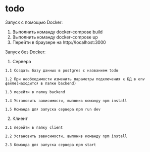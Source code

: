 # todo
Запуск с помощью Docker:
  1. Выполнить команду docker-compose build
  2. Выполнить команду docker-compose up
  3. Перейти в браузере на http://localhost:3000
  
Запуск без Docker:
  1. Сервера
  
    1.1 Создать базу данных в postgres с названием todo
    
    1.2 При необходимости изменить параметры подключения к БД в env файле(находится в папке backend) 
    
    1.3 перейти в папку backend
    
    1.4 Установить зависимости, выпонив команду npm install
    
    1.5 Команда для запуска сервера npm run dev
  2. Клиент
  
    2.1 перейти в папку client
    
    2.2 Установить зависимости, выпонив команду npm install
    
    2.3 Команда для запуска сервера npm start
    

